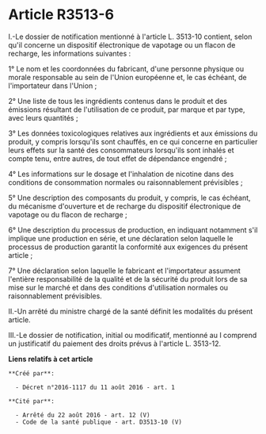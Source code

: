 # Article R3513-6

I.-Le dossier de notification mentionné à l'article L. 3513-10 contient, selon qu'il concerne un dispositif électronique de
vapotage ou un flacon de recharge, les informations suivantes : 

1° Le nom et les coordonnées du fabricant, d'une personne physique ou morale responsable au sein de l'Union européenne et, le
cas échéant, de l'importateur dans l'Union ; 

2° Une liste de tous les ingrédients contenus dans le produit et des émissions résultant de l'utilisation de ce produit, par
marque et par type, avec leurs quantités ; 

3° Les données toxicologiques relatives aux ingrédients et aux émissions du produit, y compris lorsqu'ils sont chauffés, en
ce qui concerne en particulier leurs effets sur la santé des consommateurs lorsqu'ils sont inhalés et compte tenu, entre
autres, de tout effet de dépendance engendré ; 

4° Les informations sur le dosage et l'inhalation de nicotine dans des conditions de consommation normales ou raisonnablement
prévisibles ; 

5° Une description des composants du produit, y compris, le cas échéant, du mécanisme d'ouverture et de recharge du
dispositif électronique de vapotage ou du flacon de recharge ; 

6° Une description du processus de production, en indiquant notamment s'il implique une production en série, et une
déclaration selon laquelle le processus de production garantit la conformité aux exigences du présent article ; 

7° Une déclaration selon laquelle le fabricant et l'importateur assument l'entière responsabilité de la qualité et de la
sécurité du produit lors de sa mise sur le marché et dans des conditions d'utilisation normales ou raisonnablement
prévisibles. 

II.-Un arrêté du ministre chargé de la santé définit les modalités du présent article. 

III.-Le dossier de notification, initial ou modificatif, mentionné au I comprend un justificatif du paiement des droits
prévus à l'article L. 3513-12.

**Liens relatifs à cet article**

	**Créé par**:

	  - Décret n°2016-1117 du 11 août 2016 - art. 1

	**Cité par**:

	  - Arrêté du 22 août 2016 - art. 12 (V)
	  - Code de la santé publique - art. D3513-10 (V)
